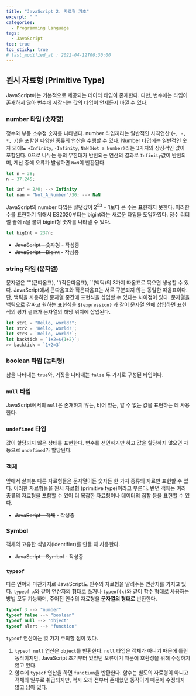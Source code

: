 ```yaml
---
title: "JavaScript 2. 자료형 기초"
excerpt: " "
categories: 
  - Programming Language
tags:
  - JavaScript
toc: true
toc_sticky: true
# last_modified_at : 2022-04-12T00:30:00
---
```



## 원시 자료형 (Primitive Type)
JavaScript에는 기본적으로 제공되는 데이터 타입이 존재한다. 다만, 변수에는 타입이 존재하지 않아 변수에 저장되는 값의 타입이 언제든지 바뀔 수 있다.

### number 타입 (숫자형)
정수와 부동 소수점 숫자를 나타낸다. number 타입끼리는 일반적인 사칙연산 (`+, -, *, /`)을 포함한 다양한 종류의 연산을 수행할 수 있다. Number 타입에는 일반적인 숫자 외에도 `+Infinity`, `-Infinity`, `NaN(Not a Number)`라는 3가지의 상징적인 값이 포함된다. 0으로 나누는 등의 무한대가 반환되는 연산의 결과로 `Infinity`값이 반환되며, 계산 중에 오류가 발생하면 `NaN`이 반환된다.

```javascript
let n = 38;
n = 37.245;

let inf = 2/0; --> Infinity
let nan = "Not_A_Number"/30; --> NaN
```
JavaScript의 number 타입은 절댓값이 $2^{53}-1$보다 큰 수는 표현하지 못한다. 이러한 수를 표현하기 위해서 ES2020부터는 bigint라는 새로운 타입을 도입하였다. 정수 리터럴 끝에 `n`을 붙여 bigint형 숫자를 나타낼 수 있다.

```javascript
let bigInt = 237n;
```

* ~~JavaScript - 숫자형~~ - 작성중
* ~~JavaScript - BigInt~~ - 작성중

### string 타입 (문자열)
문자열은 ""(큰따옴표), ''(작은따옴표), ``(백틱)의 3가지 따옴표로 묶으면 생성할 수 있다. JavaScript에서 큰따옴표와 작은따옴표는 서로 구분되지 않는 동일한 따옴표이다. 단, 백틱을 사용하면 문자열 중간에 표현식을 삽입할 수 있다는 차이점이 있다. 문자열을 백틱으로 감싸고 원하는 표현식을 `${expression}` 과 같이 문자열 안에 삽입하면 표현식의 평가 결과가 문자열의 해당 위치에 삽입된다.

```javascript
let str1 = "Hello, world!";
let str2 = 'Hello, world!';
let str3 = `Hello, world!`;
let backtick = `1+2=${1+2}`;
>> backtick = `1+2=3`
```

### boolean 타입 (논리형)
참을 나타내는 `true`와, 거짓을 나타내는 `false` 두 가지로 구성된 타입이다.

### `null` 타입
JavaScript에서의 `null`은 존재하지 않는, 비어 있는, 알 수 없는 값을 표현하는 데 사용한다.

### `undefined` 타입
값이 할당되지 않은 상태를 표현한다. 변수를 선언하기만 하고 값을 할당하지 않으면 자동으로 `undefined`가 할당된다.

### 객체
앞에서 살펴본 다른 자료형들은 문자열이든 숫자든 한 가지 종류의 자료만 표현할 수 있다. 이러한 자료형들을 원시 자료형 (primitive type)이라고 부른다. 반면 객체는 여러 종류의 자료형을 포함할 수 있어 더 복잡한 자료형이나 데이터의 집합 등을 표현할 수 있다.

* ~~JavaScript - 객체~~ - 작성중

### Symbol
객체의 고유한 식별자(identifier)를 만들 때 사용한다.

* ~~JavaScript - Symbol~~ - 작성중

### `typeof`
다른 언어와 마찬가지로 JavaScript도 인수의 자료형을 알려주는 연산자를 가지고 있다. `typeof x`와 같이 연산자의 형태로 쓰거나 `typeof(x)`와 같이 함수 형태로 사용하는 방법 모두 가능하며, 주어진 인수의 자료형을 **문자열의 형태로** 반환한다.

```javascript
typeof 3 --> "number"
typeof false --> "boolean"
typeof null --> "object"
typeof alert --> "function"
```
`typeof` 연산에는 몇 가지 주의할 점이 있다.
1. `typeof null` 연산은 `object`를 반환한다. `null` 타입은 객체가 아니기 때문에 틀린 동작이지만, JavaScript 초기부터 있었던 오류이기 때문에 호환성을 위해 수정하지 않고 있다.
2. 함수에 `typeof` 연산을 하면 `function`을 반환한다. 함수는 별도의 자료형이 아니고 객체의 일부로 취급되지만, 역시 오래 전부터 존재했던 동작이기 때문에 수정되지 않고 남아 있다.